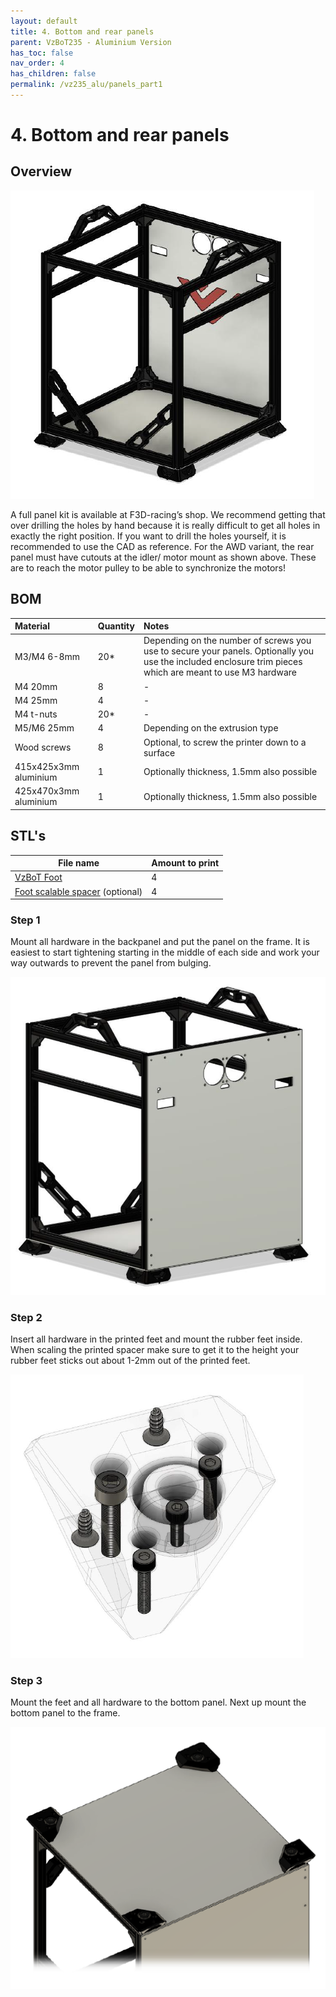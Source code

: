 ```yaml
---
layout: default
title: 4. Bottom and rear panels
parent: VzBoT235 - Aluminium Version
has_toc: false
nav_order: 4
has_children: false
permalink: /vz235_alu/panels_part1
---
```


# 4. Bottom and rear panels

## Overview

![Overview](../assets/images/manual/vz235_printed/panels_1/overview.png)

A full panel kit is available at F3D-racing’s shop. We recommend getting that over drilling the holes by hand because it is really difficult to get all holes in exactly the right position. If you want to drill the holes yourself, it is recommended to use the CAD as reference. For the AWD variant, the rear panel must have cutouts at the idler/ motor mount as shown above. These are to reach the motor pulley to be able to synchronize the motors!

## BOM

| Material              | Quantity | Notes                                                                                                                                                     |
| :-------------------- | :------- | :-------------------------------------------------------------------------------------------------------------------------------------------------------- |
| M3/M4 6-8mm           | 20*      | Depending on the number of screws you use to secure your panels. Optionally you use the included enclosure trim pieces which are meant to use M3 hardware |
| M4 20mm               | 8        | -                                                                                                                                                         |
| M4 25mm               | 4        | -                                                                                                                                                         |
| M4 t-nuts             | 20*      | -                                                                                                                                                         |
| M5/M6 25mm            | 4        | Depending on the extrusion type                                                                                                                           |
| Wood screws           | 8        | Optional, to screw the printer down to a surface                                                                                                          |
| 415x425x3mm aluminium | 1        | Optionally thickness, 1.5mm also possible                                                                                                                 |
| 425x470x3mm aluminium | 1        | Optionally thickness, 1.5mm also possible                                                                                                                 |

## STL's

| File name                           | Amount to print |
| ----------------------------------- | --------------- |
| [VzBoT Foot][]                      | 4               |
| [Foot scalable spacer][] (optional) | 4               |

### Step 1

Mount all hardware in the backpanel and put the panel on the frame. It is easiest to start tightening starting in the middle of each side and work your way outwards to prevent the panel from bulging.

![Step 1](../assets/images/manual/vz235_printed/panels_1/step_1.png)

### Step 2

Insert all hardware in the printed feet and mount the rubber feet inside. When scaling the printed spacer make sure to get it to the height your rubber feet sticks out about 1-2mm out of the printed feet.

![Step 2](../assets/images/manual/vz235_printed/panels_1/step_2.png)

### Step 3

Mount the feet and all hardware to the bottom panel. Next up mount the bottom panel to the frame.

![Step 3](../assets/images/manual/vz235_printed/panels_1/step_3.png)

[VzBoT Foot]: https://github.com/VzBoT3D/VzBoT-Vz235/blob/main/Assemblies%20%26%20STL/Frame/Frame%20brace.stl
[Foot scalable spacer]: https://github.com/VzBoT3D/VzBoT-Vz235/blob/main/Assemblies%20%26%20STL/Frame/Frame%20brace.stl
